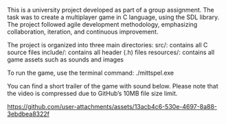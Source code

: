 This is a university project developed as part of a group assignment. The task was to create a multiplayer game in C language, using the SDL library. The project followed agile development methodology, emphasizing collaboration, iteration, and continuous improvement.

The project is organized into three main directories:
src/: contains all C source files
include/: contains all header (.h) files
resources/: contains all game assets such as sounds and images

To run the game, use the terminal command: ./mittspel.exe

You can find a short trailer of the game with sound below. Please note that the video is compressed due to GitHub’s 10MB file size limit.




https://github.com/user-attachments/assets/13acb4c6-530e-4697-8a88-3ebdbea8322f

